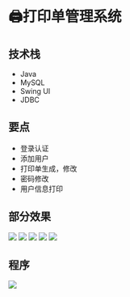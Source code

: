 # 🖨打印单管理系统

<MyGlobalComponent />

## 技术栈
- Java
- MySQL
- Swing UI
- JDBC

## 要点
- 登录认证
- 添加用户
- 打印单生成，修改
- 密码修改
- 用户信息打印

## 部分效果
![](http://cdn.qiniu.liyansheng.top/img/20240705143501.png)
![](http://cdn.qiniu.liyansheng.top/img/20240705143531.png)
![](http://cdn.qiniu.liyansheng.top/img/20240705143555.png)
![](http://cdn.qiniu.liyansheng.top/img/20240705143625.png)
![](http://cdn.qiniu.liyansheng.top/img/20240705143648.png)

## 程序

<gzh />

![](http://cdn.qiniu.liyansheng.top/img/20240705144652.png)
